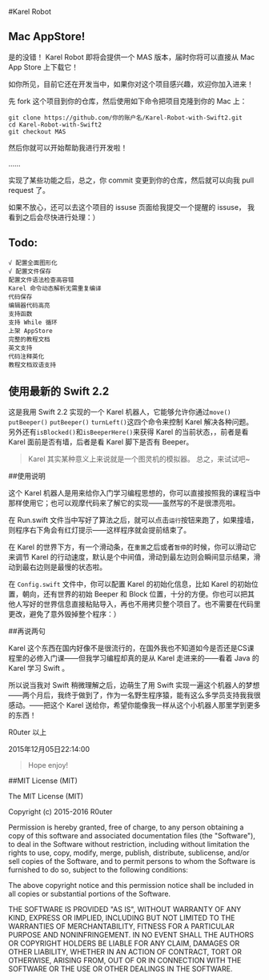 #Karel Robot

## Mac AppStore!

是的没错！ Karel Robot 即将会提供一个 MAS 版本，届时你将可以直接从 Mac App Store 上下载它！

如你所见，目前它还在开发当中，如果你对这个项目感兴趣，欢迎你加入进来！

先 fork 这个项目到你的仓库，然后使用如下命令把项目克隆到你的 Mac 上：

    git clone https://github.com/你的账户名/Karel-Robot-with-Swift2.git
    cd Karel-Robot-with-Swift2
    git checkout MAS

然后你就可以开始帮助我进行开发啦！

……

实现了某些功能之后，总之，你 commit 变更到你的仓库，然后就可以向我 pull request 了。

如果不放心，还可以去这个项目的 issuse 页面给我提交一个提醒的 issuse， 我看到之后会尽快进行处理：）


Todo:
--------

    √ 配置全面图形化 
    √ 配置文件保存 
    配置文件语法检查高容错
    Karel 命令动态解析无需重复编译
    代码保存
    编辑器代码高亮
    支持函数
    支持 While 循环
    上架 AppStore
    完整的教程文档
    英文支持
    代码注释英化
    教程文档双语支持


使用最新的 Swift 2.2
----
这是我用 Swift 2.2 实现的一个 Karel 机器人，它能够允许你通过`move()` `putBeeper()` `putBeeper()` `turnLeft()`这四个命令来控制 Karel 解决各种问题。
另外还有`isBlocked()`和`isBeeperHere()`来获得 Karel 的当前状态，，前者是看 Karel 面前是否有墙，后者是看 Karel 脚下是否有 Beeper。

>Karel 其实某种意义上来说就是一个图灵机的模拟器。
总之，来试试吧~


##使用说明

这个 Karel 机器人是用来给你入门学习编程思想的，你可以直接按照我的课程当中那样使用它；也可以观摩代码来了解它的实现——虽然写的不是很漂亮啦。

在 Run.swift 文件当中写好了算法之后，就可以点击`运行`按钮来跑了，如果撞墙，则程序右下角会有红灯提示——这样程序就会提前结束了。

在 Karel 的世界下方，有一个滑动条，在`重置`之后或者`暂停`的时候，你可以滑动它来调节 Karel 的行动速度，默认是个中间值，滑动到最左边则会瞬间显示结果，滑动到最右边则是最慢的状态啦。

在 `Config.swift` 文件中，你可以配置 Karel 的初始化信息，比如 Karel 的初始位置，朝向，还有世界的初始 Beeper 和 Block 位置，十分的方便。你也可以把其他人写好的世界信息直接粘贴导入，再也不用拷贝整个项目了。也不需要在代码里更改，避免了意外毁掉整个程序：）


##再说两句

Karel 这个东西在国内好像不是很流行的，在国外我也不知道如今是否还是CS课程里的必修入门课——但我学习编程却真的是从 Karel 走进来的——看着 Java 的 Karel 学习 Swift 。

所以说当我对 Swift 稍微理解之后，边萌生了用 Swift 实现一遍这个机器人的梦想——两个月后，我终于做到了，作为一名野生程序猿，能有这么多学员支持我我很感动。——把这个 Karel 送给你，希望你能像我一样从这个小机器人那里学到更多的东西！


R0uter 
以上

2015年12月05日22:14:00


>Hope enjoy!

##MIT License (MIT)

The MIT License (MIT)

Copyright (c) 2015-2016 R0uter

Permission is hereby granted, free of charge, to any person obtaining a copy
of this software and associated documentation files (the "Software"), to deal
in the Software without restriction, including without limitation the rights
to use, copy, modify, merge, publish, distribute, sublicense, and/or sell
copies of the Software, and to permit persons to whom the Software is
furnished to do so, subject to the following conditions:

The above copyright notice and this permission notice shall be included in all
copies or substantial portions of the Software.

THE SOFTWARE IS PROVIDED "AS IS", WITHOUT WARRANTY OF ANY KIND, EXPRESS OR
IMPLIED, INCLUDING BUT NOT LIMITED TO THE WARRANTIES OF MERCHANTABILITY,
FITNESS FOR A PARTICULAR PURPOSE AND NONINFRINGEMENT. IN NO EVENT SHALL THE
AUTHORS OR COPYRIGHT HOLDERS BE LIABLE FOR ANY CLAIM, DAMAGES OR OTHER
LIABILITY, WHETHER IN AN ACTION OF CONTRACT, TORT OR OTHERWISE, ARISING FROM,
OUT OF OR IN CONNECTION WITH THE SOFTWARE OR THE USE OR OTHER DEALINGS IN THE
SOFTWARE.
